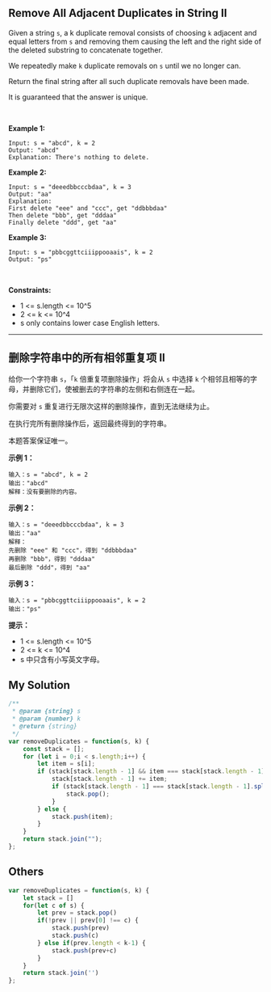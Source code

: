 ## Remove All Adjacent Duplicates in String II

Given a string `s`, a k duplicate removal consists of choosing `k` adjacent and equal letters from `s` and removing them causing the left and the right side of the deleted substring to concatenate together.

We repeatedly make `k` duplicate removals on `s` until we no longer can.

Return the final string after all such duplicate removals have been made.

It is guaranteed that the answer is unique.

 

**Example 1:**

    Input: s = "abcd", k = 2
    Output: "abcd"
    Explanation: There's nothing to delete.

**Example 2:**

    Input: s = "deeedbbcccbdaa", k = 3
    Output: "aa"
    Explanation: 
    First delete "eee" and "ccc", get "ddbbbdaa"
    Then delete "bbb", get "dddaa"
    Finally delete "ddd", get "aa"

**Example 3:**

    Input: s = "pbbcggttciiippooaais", k = 2
    Output: "ps"
 

**Constraints:**

- 1 <= s.length <= 10^5
- 2 <= k <= 10^4
- s only contains lower case English letters.

--- 

## 删除字符串中的所有相邻重复项 II


给你一个字符串 `s`，「`k` 倍重复项删除操作」将会从 `s` 中选择 `k` 个相邻且相等的字母，并删除它们，使被删去的字符串的左侧和右侧连在一起。

你需要对 `s` 重复进行无限次这样的删除操作，直到无法继续为止。

在执行完所有删除操作后，返回最终得到的字符串。

本题答案保证唯一。

 

**示例 1：**

    输入：s = "abcd", k = 2
    输出："abcd"
    解释：没有要删除的内容。

**示例 2：**

    输入：s = "deeedbbcccbdaa", k = 3
    输出："aa"
    解释： 
    先删除 "eee" 和 "ccc"，得到 "ddbbbdaa"
    再删除 "bbb"，得到 "dddaa"
    最后删除 "ddd"，得到 "aa"

**示例 3：**

    输入：s = "pbbcggttciiippooaais", k = 2
    输出："ps"
 

**提示：**

- 1 <= s.length <= 10^5
- 2 <= k <= 10^4
- s 中只含有小写英文字母。

## My Solution

```javascript
/**
 * @param {string} s
 * @param {number} k
 * @return {string}
 */
var removeDuplicates = function(s, k) {
    const stack = [];
    for (let i = 0;i < s.length;i++) {
        let item = s[i];
        if (stack[stack.length - 1] && item === stack[stack.length - 1].split("")[0]) {
            stack[stack.length - 1] += item;
            if (stack[stack.length - 1] === stack[stack.length - 1].split("")[0].repeat(k)) {
                stack.pop();
            }
        } else {
            stack.push(item);
        }
    }
    return stack.join("");
};
```

## Others

```javascript
var removeDuplicates = function(s, k) {
    let stack = []
    for(let c of s) {
        let prev = stack.pop()
        if(!prev || prev[0] !== c) {
            stack.push(prev)
            stack.push(c)
        } else if(prev.length < k-1) {
            stack.push(prev+c)
        }
    }
    return stack.join('')
};
```
